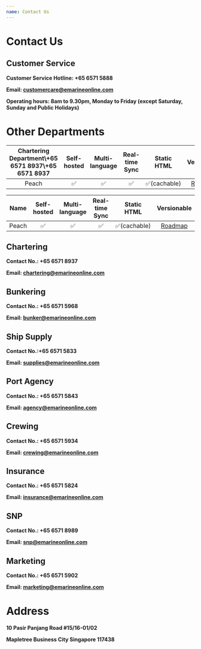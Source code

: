 ```yaml
---
name: Contact Us 
---
```


# Contact Us 

## Customer Service

**Customer Service Hotline: +65 6571 5888**

**Email: [customercare@emarineonline.com](mailto:customercare@emarineonline.com)**

**Operating hours: 8am to 9.30pm, Monday to Friday (except Saturday, Sunday and Public Holidays)**

# Other Departments

    
|Chartering Department\\+65 6571 8937\\+65 6571 8937|Self-hosted|Multi-language|Real-time Sync|Static HTML|Versionable|
|:--:|:---------:|:------------:|:------------:|:---------:|:---------:|
|Peach|✅|✅|✅|✅(cachable)|[Roadmap](/docs/intro/roadmap)|


|Name|Self-hosted|Multi-language|Real-time Sync|Static HTML|Versionable|
|:--:|:---------:|:------------:|:------------:|:---------:|:---------:|
|Peach|✅|✅|✅|✅(cachable)|[Roadmap](/docs/intro/roadmap)|



## Chartering

**Contact No.: +65 6571 8937**

**Email: [chartering@emarineonline.com](mailto:chartering@emarineonline.com)**

## Bunkering

**Contact No.: +65 6571 5968**

**Email: [bunker@emarineonline.com](mailto:bunker@emarineonline.com)**

## Ship Supply

**Contact No.:+65 6571 5833**

**Email: [supplies@emarineonline.com](mailto:supplies@emarineonline.com)**	

## Port Agency

**Contact No.: +65 6571 5843**

**Email: [agency@emarineonline.com](mailto:agency@emarineonline.com)**	

## Crewing

**Contact No.: +65 6571 5934**

**Email: [crewing@emarineonline.com](mailto:crewing@emarineonline.com)**	

## Insurance

**Contact No.: +65 6571 5824**

**Email: [insurance@emarineonline.com](mailto:insurance@emarineonline.com)**	

## SNP

**Contact No.: +65 6571 8989**

**Email: [snp@emarineonline.com](mailto:snp@emarineonline.com)**	

## Marketing 

**Contact No.: +65 6571 5902**

**Email: [marketing@emarineonline.com](mailto:marketing@emarineonline.com)**	

# Address
**10 Pasir Panjang Road #15&#47;16-01/02**

**Mapletree Business City Singapore 117438**
